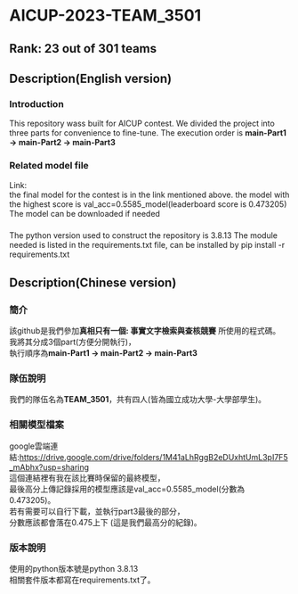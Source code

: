 # AICUP-2023-TEAM_3501
## Rank: 23 out of 301 teams
## Description(English version)
### Introduction
This repository wass built for AICUP contest.
We divided the project into three parts for convenience to fine-tune.
The execution order is **main-Part1 -> main-Part2 -> main-Part3**
### Related model file
Link:  
the final model for the contest is in the link mentioned above.
the model with the highest score is val_acc=0.5585_model(leaderboard score is 0.473205)
The model can be downloaded if needed
###
The python version used to construct the repository is 3.8.13
The module needed is listed in the requirements.txt file, can be installed by pip install -r requirements.txt
 
## Description(Chinese version)  
### 簡介
該github是我們參加**真相只有一個: 事實文字檢索與查核競賽** 所使用的程式碼。  
我將其分成3個part(方便分開執行)，  
執行順序為**main-Part1 -> main-Part2 -> main-Part3**   
### 隊伍說明
我們的隊伍名為**TEAM_3501**，共有四人(皆為國立成功大學-大學部學生)。  
### 相關模型檔案
google雲端連結:https://drive.google.com/drive/folders/1M41aLhRggB2eDUxhtUmL3pI7F5_mAbhx?usp=sharing   
這個連結裡有我在該比賽時保留的最終模型，  
最後高分上傳記錄採用的模型應該是val_acc=0.5585_model(分數為0.473205)。   
若有需要可以自行下載，並執行part3最後的部分，  
分數應該都會落在0.475上下 (這是我們最高分的紀錄)。    
### 版本說明  
使用的python版本號是python 3.8.13  
相關套件版本都寫在requirements.txt了。  
